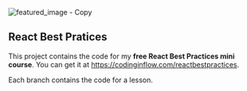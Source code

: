 ![featured_image - Copy](https://github.com/codinginflow/react-best-practices/assets/52977034/712f1549-6b2e-409e-849f-bca1a7ce81c1)

## React Best Pratices

This project contains the code for my **free React Best Practices mini course**. You can get it at https://codinginflow.com/reactbestpractices.

Each branch contains the code for a lesson.
